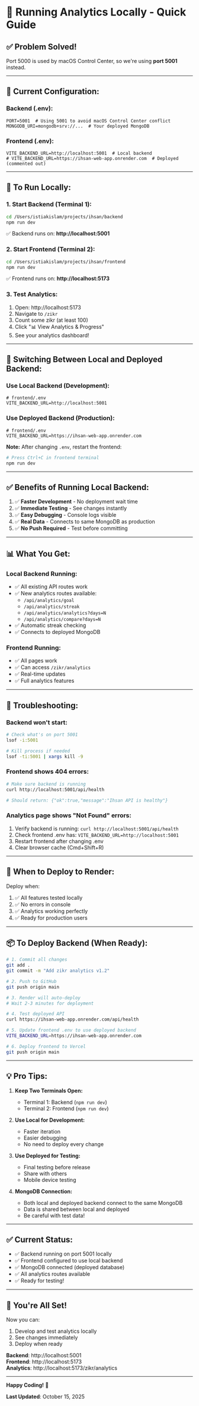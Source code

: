 # 🚀 Running Analytics Locally - Quick Guide

## ✅ **Problem Solved!**

Port 5000 is used by macOS Control Center, so we're using **port 5001** instead.

---

## 📝 **Current Configuration:**

### Backend (.env):

```env
PORT=5001  # Using 5001 to avoid macOS Control Center conflict
MONGODB_URI=mongodb+srv://...  # Your deployed MongoDB
```

### Frontend (.env):

```env
VITE_BACKEND_URL=http://localhost:5001  # Local backend
# VITE_BACKEND_URL=https://ihsan-web-app.onrender.com  # Deployed (commented out)
```

---

## 🚀 **To Run Locally:**

### 1. Start Backend (Terminal 1):

```bash
cd /Users/istiakislam/projects/ihsan/backend
npm run dev
```

✅ Backend runs on: **http://localhost:5001**

### 2. Start Frontend (Terminal 2):

```bash
cd /Users/istiakislam/projects/ihsan/frontend
npm run dev
```

✅ Frontend runs on: **http://localhost:5173**

### 3. Test Analytics:

1. Open: http://localhost:5173
2. Navigate to `/zikr`
3. Count some zikr (at least 100)
4. Click "📊 View Analytics & Progress"
5. See your analytics dashboard!

---

## 🔄 **Switching Between Local and Deployed Backend:**

### Use Local Backend (Development):

```env
# frontend/.env
VITE_BACKEND_URL=http://localhost:5001
```

### Use Deployed Backend (Production):

```env
# frontend/.env
VITE_BACKEND_URL=https://ihsan-web-app.onrender.com
```

**Note:** After changing `.env`, restart the frontend:

```bash
# Press Ctrl+C in frontend terminal
npm run dev
```

---

## ✅ **Benefits of Running Local Backend:**

1. ✅ **Faster Development** - No deployment wait time
2. ✅ **Immediate Testing** - See changes instantly
3. ✅ **Easy Debugging** - Console logs visible
4. ✅ **Real Data** - Connects to same MongoDB as production
5. ✅ **No Push Required** - Test before committing

---

## 📊 **What You Get:**

### Local Backend Running:

- ✅ All existing API routes work
- ✅ New analytics routes available:
  - `/api/analytics/goal`
  - `/api/analytics/streak`
  - `/api/analytics/analytics?days=N`
  - `/api/analytics/compare?days=N`
- ✅ Automatic streak checking
- ✅ Connects to deployed MongoDB

### Frontend Running:

- ✅ All pages work
- ✅ Can access `/zikr/analytics`
- ✅ Real-time updates
- ✅ Full analytics features

---

## 🐛 **Troubleshooting:**

### Backend won't start:

```bash
# Check what's on port 5001
lsof -i:5001

# Kill process if needed
lsof -ti:5001 | xargs kill -9
```

### Frontend shows 404 errors:

```bash
# Make sure backend is running
curl http://localhost:5001/api/health

# Should return: {"ok":true,"message":"Ihsan API is healthy"}
```

### Analytics page shows "Not Found" errors:

1. Verify backend is running: `curl http://localhost:5001/api/health`
2. Check frontend .env has: `VITE_BACKEND_URL=http://localhost:5001`
3. Restart frontend after changing .env
4. Clear browser cache (Cmd+Shift+R)

---

## 🎯 **When to Deploy to Render:**

Deploy when:

1. ✅ All features tested locally
2. ✅ No errors in console
3. ✅ Analytics working perfectly
4. ✅ Ready for production users

---

## 📦 **To Deploy Backend (When Ready):**

```bash
# 1. Commit all changes
git add .
git commit -m "Add zikr analytics v1.2"

# 2. Push to GitHub
git push origin main

# 3. Render will auto-deploy
# Wait 2-3 minutes for deployment

# 4. Test deployed API
curl https://ihsan-web-app.onrender.com/api/health

# 5. Update frontend .env to use deployed backend
VITE_BACKEND_URL=https://ihsan-web-app.onrender.com

# 6. Deploy frontend to Vercel
git push origin main
```

---

## 💡 **Pro Tips:**

1. **Keep Two Terminals Open:**

   - Terminal 1: Backend (`npm run dev`)
   - Terminal 2: Frontend (`npm run dev`)

2. **Use Local for Development:**

   - Faster iteration
   - Easier debugging
   - No need to deploy every change

3. **Use Deployed for Testing:**

   - Final testing before release
   - Share with others
   - Mobile device testing

4. **MongoDB Connection:**
   - Both local and deployed backend connect to the same MongoDB
   - Data is shared between local and deployed
   - Be careful with test data!

---

## ✅ **Current Status:**

- ✅ Backend running on port 5001 locally
- ✅ Frontend configured to use local backend
- ✅ MongoDB connected (deployed database)
- ✅ All analytics routes available
- ✅ Ready for testing!

---

## 🎉 **You're All Set!**

Now you can:

1. Develop and test analytics locally
2. See changes immediately
3. Deploy when ready

**Backend**: http://localhost:5001  
**Frontend**: http://localhost:5173  
**Analytics**: http://localhost:5173/zikr/analytics

---

**Happy Coding!** 🚀

**Last Updated**: October 15, 2025
